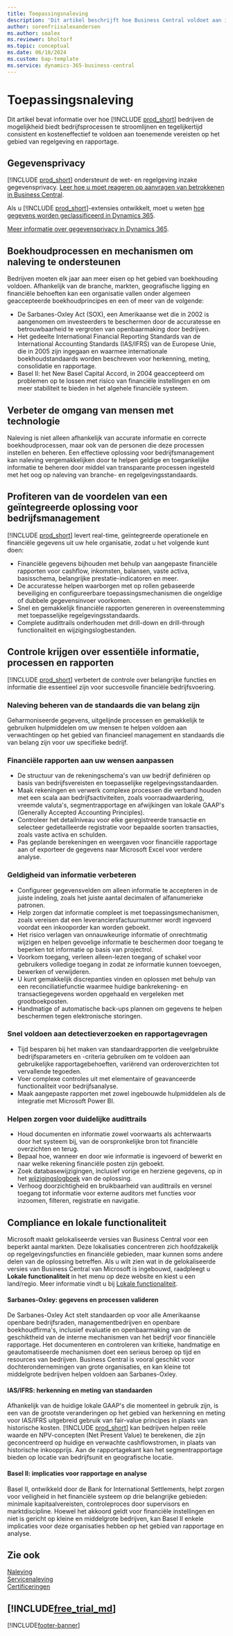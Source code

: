 ```yaml
---
title: Toepassingsnaleving
description: 'Dit artikel beschrijft hoe Business Central voldoet aan internationale normen voor financiële rapportage, lokale functionaliteit en privacywetgeving en -voorschriften.'
author: sorenfriisalexandersen
ms.author: soalex
ms.reviewer: bholtorf
ms.topic: conceptual
ms.date: 06/18/2024
ms.custom: bap-template
ms.service: dynamics-365-business-central
---
```


# Toepassingsnaleving

Dit artikel bevat informatie over hoe [!INCLUDE [prod_short](../includes/prod_short.md)] bedrijven de mogelijkheid biedt bedrijfsprocessen te stroomlijnen en tegelijkertijd consistent en kosteneffectief te voldoen aan toenemende vereisten op het gebied van regelgeving en rapportage.

## Gegevensprivacy

[!INCLUDE [prod_short](../includes/prod_short.md)] ondersteunt de wet- en regelgeving inzake gegevensprivacy. [Leer hoe u moet reageren op aanvragen van betrokkenen in Business Central](../admin-responding-to-requests-about-personal-data.md).

Als u [!INCLUDE [prod_short](../includes/prod_short.md)]-extensies ontwikkelt, moet u weten [hoe gegevens worden geclassificeerd in Dynamics 365](/dynamics365/business-central/dev-itpro/developer/devenv-classifying-data).

[Meer informatie over gegevensprivacy in Dynamics 365](https://privacy.microsoft.com/en-us/privacystatement).

## Boekhoudprocessen en mechanismen om naleving te ondersteunen

Bedrijven moeten elk jaar aan meer eisen op het gebied van boekhouding voldoen. Afhankelijk van de branche, markten, geografische ligging en financiële behoeften kan een organisatie vallen onder algemeen geaccepteerde boekhoudprincipes<!--note from editor: I assume that "local" means that you're not talking about the standard adopted by the SEC in the US. If this is true, you don't want to use the abbreviation because GAAP is an actual standard, which will need to be spelled out with title caps at first mention.--> en een of meer van de volgende:

- De Sarbanes-Oxley Act (SOX), een Amerikaanse wet die in 2002 is aangenomen om investeerders te beschermen door de accuratesse en betrouwbaarheid te vergroten van openbaarmaking door bedrijven.
- Het gedeelte International Financial Reporting Standards van de International Accounting Standards (IAS/IFRS) van de Europese Unie, die in 2005 zijn ingegaan en waarmee internationale boekhoudstandaards worden beschreven voor herkenning, meting, consolidatie en rapportage.
- Basel II: het New Basel Capital Accord, in 2004 geaccepteerd om problemen op te lossen met risico van financiële instellingen en om meer stabiliteit te bieden in het algehele financiële systeem.

## Verbeter de omgang van mensen met technologie

Naleving is niet alleen afhankelijk van accurate informatie en correcte boekhoudprocessen, maar ook van de personen die deze processen instellen en beheren. Een effectieve oplossing voor bedrijfsmanagement kan naleving vergemakkelijken door te helpen geldige en toegankelijke informatie te beheren door middel van transparante processen ingesteld met het oog op naleving van branche- en regelgevingsstandaards.

## Profiteren van de voordelen van een geïntegreerde oplossing voor bedrijfsmanagement

[!INCLUDE [prod_short](../includes/prod_short.md)] levert real-time, geïntegreerde operationele en financiële gegevens uit uw hele organisatie, zodat u het volgende kunt doen:

- Financiële gegevens bijhouden met behulp van aangepaste financiële rapporten voor cashflow, inkomsten, balansen, vaste activa, basisschema, belangrijke prestatie-indicatoren en meer.
- De accuratesse helpen waarborgen met op rollen gebaseerde beveiliging en configureerbare toepassingsmechanismen die ongeldige of dubbele gegevensinvoer voorkomen.
- Snel en gemakkelijk financiële rapporten genereren in overeenstemming met toepasselijke regelgevingsstandaards.
- Complete audittrails onderhouden met drill-down en drill-through functionaliteit en wijzigingslogbestanden.

## Controle krijgen over essentiële informatie, processen en rapporten

[!INCLUDE [prod_short](../includes/prod_short.md)] verbetert de controle over belangrijke functies en informatie die essentieel zijn voor succesvolle financiële bedrijfsvoering.

### Naleving beheren van de standaards die van belang zijn

Geharmoniseerde gegevens, uitgelijnde processen en gemakkelijk te gebruiken hulpmiddelen om uw mensen te helpen voldoen aan verwachtingen op het gebied van financieel management en standaards die van belang zijn voor uw specifieke bedrijf.

### Financiële rapporten aan uw wensen aanpassen

- De structuur van de rekeningschema's van uw bedrijf definiëren op basis van bedrijfsvereisten en toepasselijke regelgevingsstandaarden.
- Maak rekeningen en verwerk complexe processen die verband houden met een scala aan bedrijfsactiviteiten, zoals voorraadwaardering, vreemde valuta's, segmentrapportage en afwijkingen van lokale GAAP's (Generally Accepted Accounting Principles).
- Controleer het detailniveau voor elke geregistreerde transactie en selecteer gedetailleerde registratie voor bepaalde soorten transacties, zoals vaste activa en schulden.
- Pas geplande berekeningen en weergaven voor financiële rapportage aan of exporteer de gegevens naar Microsoft Excel voor verdere analyse.

### Geldigheid van informatie verbeteren

- Configureer gegevensvelden om alleen informatie te accepteren in de juiste indeling, zoals het juiste aantal decimalen of alfanumerieke patronen.
- Help zorgen dat informatie compleet is met toepassingsmechanismen, zoals vereisen dat een leveranciersfactuurnummer wordt ingevoerd voordat een inkooporder kan worden geboekt.
- Het risico verlagen van onnauwkeurige informatie of onrechtmatig wijzigen en helpen gevoelige informatie te beschermen door toegang te beperken tot informatie op basis van projectrol.
- Voorkom toegang, verleen alleen-lezen toegang of schakel voor gebruikers volledige toegang in zodat ze informatie kunnen toevoegen, bewerken of verwijderen.
- U kunt gemakkelijk discrepanties vinden en oplossen met behulp van een reconciliatiefunctie waarmee huidige bankrekening- en transactiegegevens worden opgehaald en vergeleken met grootboekposten.
- Handmatige of automatische back-ups plannen om gegevens te helpen beschermen tegen elektronische storingen.

### Snel voldoen aan detectieverzoeken en rapportagevragen

- Tijd besparen bij het maken van standaardrapporten die veelgebruikte bedrijfsparameters en -criteria gebruiken om te voldoen aan gebruikelijke rapportagebehoeften, variërend van orderoverzichten tot vervallende tegoeden.
- Voer complexe controles uit met elementaire of geavanceerde functionaliteit voor bedrijfsanalyse.
- Maak aangepaste rapporten met zowel ingebouwde hulpmiddelen als de integratie met Microsoft Power BI.

### Helpen zorgen voor duidelijke audittrails

- Houd documenten en informatie zowel voorwaarts als achterwaarts door het systeem bij, van de oorspronkelijke bron tot financiële overzichten en terug.
- Bepaal hoe, wanneer en door wie informatie is ingevoerd of bewerkt en naar welke rekening financiële posten zijn geboekt.
- Zoek databasewijzigingen, inclusief vorige en herziene gegevens, op in het [wijzigingslogboek](../across-log-changes.md) van de oplossing.
- Verhoog doorzichtigheid en bruikbaarheid van audittrails en versnel toegang tot informatie voor externe auditors met functies voor inzoomen, filteren, registratie en navigatie.

## Compliance en lokale functionaliteit

Microsoft maakt gelokaliseerde versies van Business Central voor een beperkt aantal markten. Deze lokalisaties concentreren zich hoofdzakelijk op regelgevingsfuncties en financiële gebieden, maar kunnen soms andere delen van de oplossing betreffen. Als u wilt zien wat in de gelokaliseerde versies van Business Central van Microsoft is ingebouwd, raadpleegt u **Lokale functionaliteit** in het menu op deze website en kiest u een land/regio. Meer informatie vindt u bij [Lokale functionaliteit](../about-localization.md). 

#### Sarbanes-Oxley: gegevens en processen valideren
 
De Sarbanes-Oxley Act stelt standaarden op voor alle Amerikaanse openbare bedrijfsraden, managementbedrijven en openbare boekhoudfirma's, inclusief evaluatie en openbaarmaking van de geschiktheid van de interne mechanismen van het bedrijf voor financiële rapportage. Het documenteren en controleren van kritieke, handmatige en geautomatiseerde mechanismen doet een serieus beroep op tijd en resources van bedrijven. Business Central is vooral geschikt voor dochterondernemingen van grote organisaties, en kan kleine tot middelgrote bedrijven helpen voldoen aan Sarbanes-Oxley.

#### IAS/IFRS: herkenning en meting van standaarden
  
Afhankelijk van de huidige lokale GAAP's die momenteel in gebruik zijn, is een van de grootste veranderingen op het gebied van herkenning en meting voor IAS/IFRS uitgebreid gebruik van fair-value principes in plaats van historische kosten. [!INCLUDE [prod_short](../includes/prod_short.md)] kan bedrijven helpen reële waarde en NPV-concepten (Net Present Value) te berekenen, die zijn geconcentreerd op huidige en verwachte cashflowstromen, in plaats van historische inkoopprijs. Aan de rapportagekant kan het segmentrapportage bieden op locatie van bedrijfsunit en geografische locatie.

#### Basel II: implicaties voor rapportage en analyse

Basel II, ontwikkeld door de Bank for International Settlements, helpt zorgen voor veiligheid in het financiële systeem op drie belangrijke gebieden: minimale kapitaalvereisten, controleproces door supervisors en marktdiscipline. Hoewel het akkoord geldt voor financiële instellingen en niet is gericht op kleine en middelgrote bedrijven, kan Basel II enkele implicaties voor deze organisaties hebben op het gebied van rapportage en analyse.

## Zie ook

[Naleving](compliance-overview.md)  
[Servicenaleving](compliance-service-compliance.md)  
[Certificeringen](compliance-certifications.md)  

## [!INCLUDE[free_trial_md](../includes/free_trial_md.md)]  

[!INCLUDE[footer-banner](../includes/footer-banner.md)]
